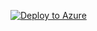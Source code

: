 [![Deploy to Azure](https://aka.ms/deploytoazurebutton)](https://portal.azure.com/#create/Microsoft.Template/uri/https%3A%2F%2Fraw.githubusercontent.com%2Fthanishms%2Flabs%2Fmaster%2FLab%2520v2.json)
